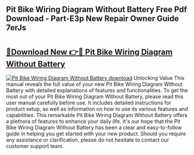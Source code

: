 ## Pit Bike Wiring Diagram Without Battery Free Pdf Download - Part-E3p New Repair Owner Guide 7erJs

# <h2><a href="http://dft4w4.blite.top/?on=Pit+Bike+Wiring+Diagram+Without+Battery">🔗Download New 👉🔴 Pit Bike Wiring Diagram Without Battery</a></h2>

[![Pit Bike Wiring Diagram Without Battery download](https://i.imgur.com/lujVjoI.png)](http://dft4w4.blite.top/?on=Pit+Bike+Wiring+Diagram+Without+Battery)
Unlocking Value This manual reveals the full value of your new Pit Bike Wiring Diagram Without Battery with detailed explanations of features and functionalities. To get the most out of your Pit Bike Wiring Diagram Without Battery, please read this user manual carefully before use. It includes detailed instructions for product setup, as well as information on how to use its various features and capabilities. This remarkable Pit Bike Wiring Diagram Without Battery offers a plethora of features to enhance your daily life. It's our hope that the Pit Bike Wiring Diagram Without Battery has been a clear and easy-to-follow guide in helping you get started with your new product. Should you require any assistance or clarification, please do not hesitate to contact our customer support team.
